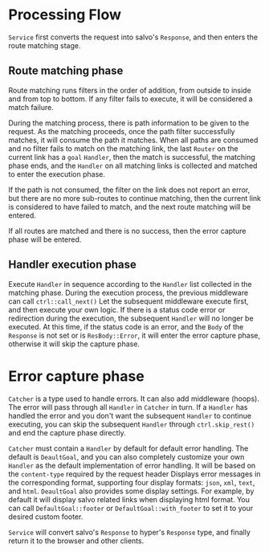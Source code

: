 # Processing Flow

`Service` first converts the request into salvo's `Response`, and then enters the route matching stage.

## Route matching phase

Route matching runs filters in the order of addition, from outside to inside and from top to bottom. If any filter fails to execute, it will be considered a match failure.

During the matching process, there is path information to be given to the request. As the matching proceeds, once the path filter successfully matches, it will consume the path it matches. When all paths are consumed and no filter fails to match on the matching link, the last `Router` on the current link has a `goal` `Handler`, then the match is successful, the matching phase ends, and the `Handler` on all matching links is collected and matched to enter the execution phase.

If the path is not consumed, the filter on the link does not report an error, but there are no more sub-routes to continue matching, then the current link is considered to have failed to match, and the next route matching will be entered.

If all routes are matched and there is no success, then the error capture phase will be entered.

## Handler execution phase

Execute `Handler` in sequence according to the `Handler` list collected in the matching phase. During the execution process, the previous middleware can call `ctrl::call_next()` Let the subsequent middleware execute first, and then execute your own logic. If there is a status code error or redirection during the execution, the subsequent `Handler` will no longer be executed. At this time, if the status code is an error, and the `Body` of the `Response` is not set or is `ResBody::Error`, it will enter the error capture phase, otherwise it will skip the capture phase.

# Error capture phase

`Catcher` is a type used to handle errors. It can also add middleware (hoops). The error will pass through all `Handler` in `Catcher` in turn. If a `Handler` has handled the error and you don't want the subsequent `Handler` to continue executing, you can skip the subsequent `Handler` through `ctrl.skip_rest()` and end the capture phase directly.

`Catcher` must contain a `Handler` by default for default error handling. The default is `DeaultGoal`, and you can also completely customize your own `Handler` as the default implementation of error handling. It will be based on the `content-type` required by the request header Displays error messages in the corresponding format, supporting four display formats: `json`, `xml`, `text`, and `html`. `DeaultGoal` also provides some display settings. For example, by default it will display salvo related links when displaying html format. You can call `DefaultGoal::footer` or `DefaultGoal::with_footer` to set it to your desired custom footer.

`Service` will convert salvo's `Response` to hyper's `Response` type, and finally return it to the browser and other clients.